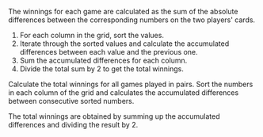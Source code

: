 The winnings for each game are calculated as the sum of the absolute differences between the corresponding numbers on the two players' cards.

1. For each column in the grid, sort the values.
1. Iterate through the sorted values and calculate the accumulated differences between each value and the previous one.
1. Sum the accumulated differences for each column.
1. Divide the total sum by 2 to get the total winnings.

Calculate the total winnings for all games played in pairs. Sort the numbers in each column of the grid and calculates the accumulated differences between consecutive sorted numbers. 

The total winnings are obtained by summing up the accumulated differences and dividing the result by 2.
